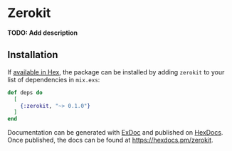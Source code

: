 # Zerokit

**TODO: Add description**

## Installation

If [available in Hex](https://hex.pm/docs/publish), the package can be installed
by adding `zerokit` to your list of dependencies in `mix.exs`:

```elixir
def deps do
  [
    {:zerokit, "~> 0.1.0"}
  ]
end
```

Documentation can be generated with [ExDoc](https://github.com/elixir-lang/ex_doc)
and published on [HexDocs](https://hexdocs.pm). Once published, the docs can
be found at <https://hexdocs.pm/zerokit>.


